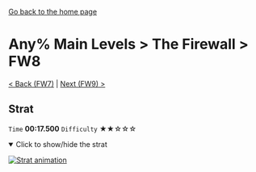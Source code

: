 [Go back to the home page](https://github.com/Doublevil/scbspeedrun)

# Any% Main Levels > The Firewall > FW8

[< Back (FW7)](https://github.com/Doublevil/scbspeedrun/blob/main/levels/any_ml/FW/FW7.md) | [Next (FW9) >](https://github.com/Doublevil/scbspeedrun/blob/main/levels/any_ml/FW/FW9.md)

## Strat

`Time` **00:17.500** `Difficulty` ★★☆☆☆
<details open>
  <summary>Click to show/hide the strat</summary>

  [![Strat animation](https://github.com/Doublevil/scbspeedrun/blob/main/media/levels/FW/FW8_Strat.webp)](https://github.com/Doublevil/scbspeedrun/blob/main/media/levels/FW/FW8_Strat.mp4?raw=true)
</details>
